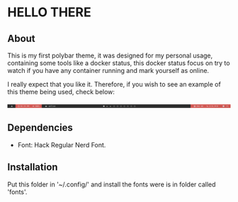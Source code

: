 # HELLO THERE
## About
This is my first polybar theme, it was designed for my personal usage, containing some tools like a docker status, this docker status focus on try to watch if you have any container running and mark yourself as online.

I really expect that you like it. Therefore, if you wish to see an example of this theme being used, check below:

<img src="./example.png" alt="example image">

## Dependencies
- Font: Hack Regular Nerd Font.

## Installation
Put this folder in '~/.config/' and install the fonts were is in folder called 'fonts'.